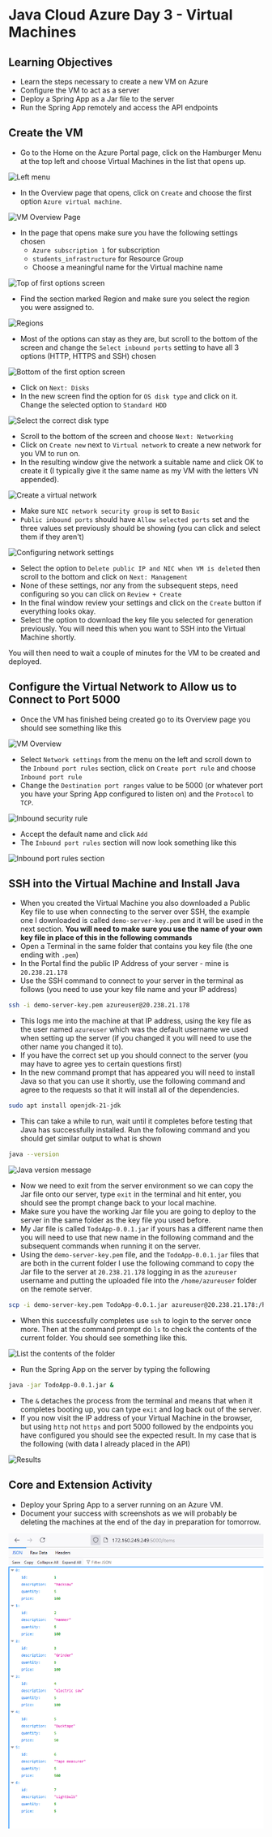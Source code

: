 # Java Cloud Azure Day 3 - Virtual Machines

## Learning Objectives

- Learn the steps necessary to create a new VM on Azure
- Configure the VM to act as a server
- Deploy a Spring App as a Jar file to the server
- Run the Spring App remotely and access the API endpoints

## Create the VM

- Go to the Home on the Azure Portal page, click on the Hamburger Menu at the top left and choose Virtual Machines in the list that opens up.

![Left menu](assets/hamburger-menu.png)

- In the Overview page that opens, click on `Create` and choose the first option `Azure virtual machine`.

![VM Overview Page](assets/virtual-machines-overview.png)

- In the page that opens make sure you have the following settings chosen
  - `Azure subscription 1` for subscription
  - `students_infrastructure` for Resource Group
  - Choose a meaningful name for the Virtual machine name

![Top of first options screen](assets/first-screen-top.png)

- Find the section marked Region and make sure you select the region you were assigned to.

![Regions](assets/region.png)

- Most of the options can stay as they are, but scroll to the bottom of the screen and change the `Select inbound ports` setting to have all 3 options (HTTP, HTTPS and SSH) chosen

![Bottom of the first option screen](assets/first-screen-bottom.png)

- Click on `Next: Disks`
- In the new screen find the option for `OS disk type` and click on it. Change the selected option to `Standard HDD`

![Select the correct disk type](assets/select-disk-type.png)

- Scroll to the bottom of the screen and choose `Next: Networking`
- Click on `Create new` next to `Virtual network` to create a new network for you VM to run on.
- In the resulting window give the network a suitable name and click OK to create it (I typically give it the same name as my VM with the letters VN appended).

![Create a virtual network](assets/virtual-network.png)

- Make sure `NIC network security group` is set to `Basic`
- `Public inbound ports` should have `Allow selected ports` set and the three values set previously should be showing (you can click and select them if they aren't)

![Configuring network settings](assets/network-settings.png)

- Select the option to `Delete public IP and NIC when VM is deleted` then scroll to the bottom and click on `Next: Management`
- None of these settings, nor any from the subsequent steps, need configuring so you can click on `Review + Create`
- In the final window review your settings and click on the `Create` button if everything looks okay.
- Select the option to download the key file you selected for generation previously. You will need this when you want to SSH into the Virtual Machine shortly.

You will then need to wait a couple of minutes for the VM to be created and deployed.

## Configure the Virtual Network to Allow us to Connect to Port 5000

- Once the VM has finished being created go to its Overview page you should see something like this

![VM Overview](assets/vm-overview.png)

- Select `Network settings` from the menu on the left and scroll down to the `Inbound port rules` section, click on `Create port rule` and choose `Inbound port rule`
- Change the `Destination port ranges` value to be 5000 (or whatever port you have your Spring App configured to listen on) and the `Protocol` to `TCP`.

![Inbound security rule](assets/inbound-ports.png)

- Accept the default name and click `Add`
- The `Inbound port rules` section will now look something like this

![Inbound port rules section](assets/port-rules.png)

## SSH into the Virtual Machine and Install Java

- When you created the Virtual Machine you also downloaded a Public Key file to use when connecting to the server over SSH, the example one I downloaded is called `demo-server-key.pem` and it will be used in the next section. **You will need to make sure you use the name of your own key file in place of this in the following commands**
- Open a Terminal in the same folder that contains you key file (the one ending with `.pem`)
- In the Portal find the public IP Address of your server - mine is `20.238.21.178`
- Use the SSH command to connect to your server in the terminal as follows (you need to use your key file name and your IP address)

```bash
ssh -i demo-server-key.pem azureuser@20.238.21.178
```
- This logs me into the machine at that IP address, using the key file as the user named `azureuser` which was the default username we used when setting up the server (if you changed it you will need to use the other name you changed it to).
- If you have the correct set up you should connect to the server (you may have to agree yes to certain questions first)
- In the new command prompt that has appeared you will need to install Java so that you can use it shortly, use the following command and agree to the requests so that it will install all of the dependencies.

```bash
sudo apt install openjdk-21-jdk
```

- This can take a while to run, wait until it completes before testing that Java has successfully installed. Run the following command and you should get similar output to what is shown

```bash
java --version
```
![Java version message](assets/java-message.png)

- Now we need to exit from the server environment so we can copy the Jar file onto our server, type `exit` in the terminal and hit enter, you should see the prompt change back to your local machine.
- Make sure you have the working Jar file you are going to deploy to the server in the same folder as the key file you used before. 
- My Jar file is called `TodoApp-0.0.1.jar` if yours has a different name then you will need to use that new name in the following command and the subsequent commands when running it on the server.
- Using the `demo-server-key.pem` file, and the `TodoApp-0.0.1.jar` files that are both in the current folder I use the following command to copy the Jar file to the server at `20.238.21.178` logging in as the `azureuser` username and putting the uploaded file into the `/home/azureuser` folder on the remote server.

```bash
scp -i demo-server-key.pem TodoApp-0.0.1.jar azureuser@20.238.21.178:/home/azureuser
```

- When this successfully completes use `ssh` to login to the server once more. Then at the command prompt do `ls` to check the contents of the current folder. You should see something like this.

![List the contents of the folder](assets/list-folder.png)

- Run the Spring App on the server by typing the following

```bash
java -jar TodoApp-0.0.1.jar &
```

- The `&` detaches the process from the terminal and means that when it completes booting up, you can type `exit` and log back out of the server.
- If you now visit the IP address of your Virtual Machine in the browser, but using `http` not `https` and port 5000 followed by the endpoints you have configured you should see the expected result. In my case that is the following (with data I already placed in the API)

![Results](assets/result.png)

## Core and Extension Activity

- Deploy your Spring App to a server running on an Azure VM.
- Document your success with screenshots as we will probably be deleting the machines at the end of the day in preparation for tomorrow.


![Screenshot](assets/screenshot-backend.png)